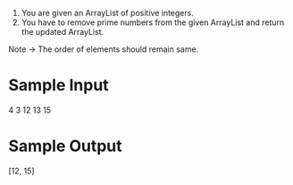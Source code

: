 1. You are given an ArrayList of positive integers.
2. You have to remove prime numbers from the given ArrayList and return the updated ArrayList.

Note -> The order of elements should remain same.

# Sample Input

4
3 12 13 15

# Sample Output

[12, 15]